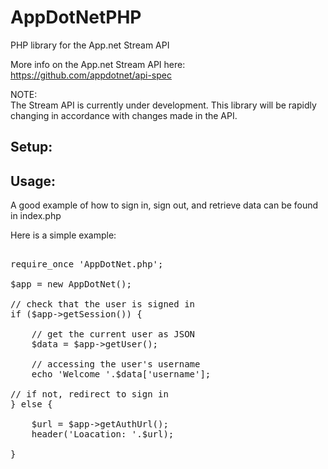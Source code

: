 AppDotNetPHP
============

PHP library for the App.net Stream API

More info on the App.net Stream API here: https://github.com/appdotnet/api-spec

NOTE:<br>
The Stream API is currently under development. This library will be rapidly changing in accordance with changes made in the API.

Setup:
--------

Usage:
--------
A good example of how to sign in, sign out, and retrieve data can be found in index.php

Here is a simple example:
<pre>

require_once 'AppDotNet.php';

$app = new AppDotNet();

// check that the user is signed in
if ($app->getSession()) {

	// get the current user as JSON
	$data = $app->getUser();

	// accessing the user's username
	echo 'Welcome '.$data['username'];

// if not, redirect to sign in
} else {

	$url = $app->getAuthUrl();
	header('Loacation: '.$url);
	
}
</pre>